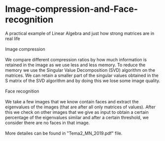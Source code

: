 # Image-compression-and-Face-recognition
A practical example of Linear Algebra and just how strong matrices are in real life<br/>
<br/>
Image compression<br/>
<br/>
We compare different compression ratios by how much information is retained in the image as we use less and less memory. To reduce the memory we use the Singular Value Decomposition (SVD) algorithm on the matrices. We can retain a smaller part of the singular values obtained in the S matrix of the SVD algorithm and by doing this we lose some image quality.<br/>
<br/>
Face recognition<br/>
<br/>
We take a few images that we know contain faces and extract the eigenvalues of the images (that are after all only matrices of values). After this we check on other images that we give as input to obtain a certain percentage of the eigenvalues similar and after a certain threshold, we consider there are no faces in that image.<br/>
<br/>
More detailes can be found in "Tema2_MN_2019.pdf" file.
